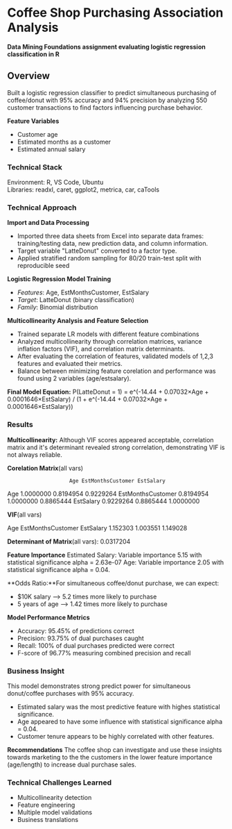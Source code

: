 # Coffee Shop Purchasing Association Analysis
**Data Mining Foundations assignment evaluating logistic regression classification in
R**

## Overview 
Built a logistic regression classifier to predict simultaneous purchasing of
coffee/donut with 95% accuracy and 94% precision by analyzing 550 customer transactions
to find factors influencing purchase behavior.  

**Feature Variables**
- Customer age
- Estimated months as a customer
- Estimated annual salary 


### Technical Stack
Environment: R, VS Code, Ubuntu  
Libraries: readxl, caret, ggplot2, metrica, car, caTools 

### Technical Approach 
**Import and Data Processing**
- Imported three data sheets from Excel into separate data frames: training/testing
  data, new prediction data, and column information.
- Target variable "LatteDonut" converted to a factor type. 
- Applied stratified random sampling for 80/20 train-test split with reproducible seed

**Logistic Regression Model Training**  
- *Features*: Age, EstMonthsCustomer, EstSalary
- *Target*: LatteDonut (binary classification)
- *Family*: Binomial distribution 

**Multicollinearity Analysis and Feature Selection**
- Trained separate LR models with different feature combinations
- Analyzed multicollinearity through correlation matrices, variance inflation factors (VIF), and correlation matrix determinants. 
- After evaluating the correlation of features, validated models of 1,2,3 features and
  evaluated their metrics. 
- Balance between minimizing feature corelation and performance was found using 2
  variables (age/estsalary). 

**Final Model Equation:** P(LatteDonut = 1) = e^(-14.44 + 0.07032×Age +
0.0001646×EstSalary) / (1 + e^(-14.44 + 0.07032×Age + 0.0001646×EstSalary))

### Results 
**Multicollinearity:** Although VIF scores appeared acceptable, correlation matrix and
it's determinant revealed strong correlation, demonstrating VIF is not always reliable. 

**Corelation Matrix**(all vars)

                        Age EstMonthsCustomer EstSalary
Age               1.0000000         0.8194954 0.9229264
EstMonthsCustomer 0.8194954         1.0000000 0.8865444
EstSalary         0.9229264         0.8865444 1.0000000

**VIF**(all vars)

Age          EstMonthsCustomer      EstSalary 
1.152303          1.003551          1.149028

**Determinant of Matrix**(all vars): 0.0317204

**Feature Importance**
Estimated Salary: Variable importance 5.15 with statistical significance alpha =
2.63e-07
Age: Variable importance 2.05 with statistical significance alpha = 0.04. 

**Odds Ratio:**For simultaneous coffee/donut purchase, we can expect:
- $10K salary --> 5.2 times more likely to purchase 
- 5 years of age --> 1.42 times more likely to purchase 

**Model Performance Metrics**
- Accuracy: 95.45% of predictions correct
- Precision: 93.75% of dual purchases caught
- Recall:  100% of dual purchases predicted were correct
- F-score of 96.77% measuring combined precision and recall

### Business Insight
This model demonstrates strong predict power for simultaneous donut/coffee purchases
with 95% accuracy. 
- Estimated salary was the most predictive feature with highes statistical significance. 
- Age appeared to have some influence with statistical significance alpha = 0.04. 
- Customer tenure appears to be highly correlated with other features. 

**Recommendations** The coffee shop can investigate and use these insights towards
marketing to the the customers in the lower feature importance (age/length) to increase
dual purchase sales. 

### Technical Challenges Learned
- Multicollinearity detection 
- Feature engineering 
- Multiple model validations 
- Business translations 

